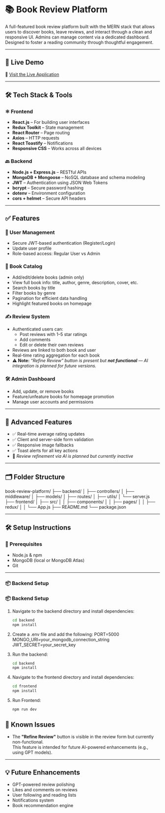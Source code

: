 # 📚 Book Review Platform

A full-featured book review platform built with the MERN stack that allows users to discover books, leave reviews, and interact through a clean and responsive UI. Admins can manage content via a dedicated dashboard. Designed to foster a reading community through thoughtful engagement.

---

## 🚀 Live Demo

🔗 [Visit the Live Application](https://book-review-frontend-x0zl.onrender.com/)

---

## 🛠 Tech Stack & Tools

### ⚛️ Frontend
- **React.js** – For building user interfaces
- **Redux Toolkit** – State management
- **React Router** – Page routing
- **Axios** – HTTP requests
- **React Toastify** – Notifications
- **Responsive CSS** – Works across all devices

### 🔙 Backend
- **Node.js + Express.js** – RESTful APIs
- **MongoDB + Mongoose** – NoSQL database and schema modeling
- **JWT** – Authentication using JSON Web Tokens
- **bcrypt** – Secure password hashing
- **dotenv** – Environment configuration
- **cors + helmet** – Secure API headers

---

## ✅ Features

### 👤 User Management
- Secure JWT-based authentication (Register/Login)
- Update user profile
- Role-based access: Regular User vs Admin

### 📖 Book Catalog
- Add/edit/delete books (admin only)
- View full book info: title, author, genre, description, cover, etc.
- Search books by title
- Filter books by genre
- Pagination for efficient data handling
- Highlight featured books on homepage

### ✍️ Review System
- Authenticated users can:
  - Post reviews with 1–5 star ratings
  - Add comments
  - Edit or delete their own reviews
- Reviews are linked to both book and user
- Real-time rating aggregation for each book
- ⚠️ **Note:** *“Refine Review” button is present but **not functional** — AI integration is planned for future versions.*

### 🛠 Admin Dashboard
- Add, update, or remove books
- Feature/unfeature books for homepage promotion
- Manage user accounts and permissions

---

## 🧠 Advanced Features

- ✅ Real-time average rating updates
- ✅ Client and server-side form validation
- ✅ Responsive image fallbacks
- ✅ Toast alerts for all key actions
- 🚫 *Review refinement via AI is planned but currently inactive*

---

## 🗂 Folder Structure

book-review-platform/
├── backend/
│   ├── controllers/
│   ├── middleware/
│   ├── models/
│   ├── routes/
│   ├── utils/
│   └── server.js
├── frontend/
│   ├── src/
│   │   ├── components/
│   │   ├── pages/
│   │   ├── redux/
│   │   └── App.js
├── README.md
└── package.json


---

## 🛠 Setup Instructions

### 🧩 Prerequisites
- Node.js & npm
- MongoDB (local or MongoDB Atlas)
- Git

---

### 📦 Backend Setup

### 📦 Backend Setup

1. Navigate to the backend directory and install dependencies:

   ```bash
   cd backend
   npm install

2. Create a .env file and add the following:
   PORT=5000
  MONGO_URI=your_mongodb_connection_string
  JWT_SECRET=your_secret_key
3. Run the backend:

   ```bash
   cd backend
   npm install


4. Navigate to the frontend directory and install dependencies:
      ```bash
   cd frontend
   npm install

5. Run Frontend:
    ```bash
    npm run dev

## 🧪 Known Issues

- The **"Refine Review"** button is visible in the review form but currently non-functional.  
  This feature is intended for future AI-powered enhancements (e.g., using GPT models).

---

## 💡 Future Enhancements

- GPT-powered review polishing
- Likes and comments on reviews
- User following and reading lists
- Notifications system
- Book recommendation engine
